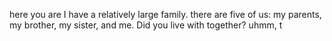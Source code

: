 here you are
I have a relatively large family. there are five of us: my parents, my brother, my sister, and me.
Did you live with together?
uhmm, t